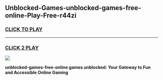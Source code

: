 
## Unblocked-Games-unblocked-games-free-online-Play-Free-r44zi
<h3>
<a href="https://premium76.site?title=unblocked-games-free-online&ref=15A">CLICK TO PLAY</a></h3>
<hr>

<h3>
<a href="https://premium76.site?title=unblocked-games-free-online&ref=15A">CLICK 2 PLAY</a>
  
</h3>

<a href="https://premium76.site?title=unblocked-games-free-online&ref=15A"><img src="https://clearcache.store/games.png"></a>


**unblocked-games-free-online games unblocked: Your Gateway to Fun and Accessible Online Gaming**
